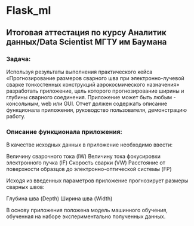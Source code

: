 # Flask_ml
## Итоговая аттестация по курсу Аналитик данных/Data Scientist МГТУ им Баумана

### Задача:
Используя результаты выполнения практического кейса «Прогнозирование размеров сварного шва при электронно-лучевой сварке тонкостенных конструкций аэрокосмического назначения» разработать приложение, цель которого прогнозирование ширины и глубины сварного соединения. Приложение может быть любым - консольным, web или GUI. Отчет должен содержать описание функционала приложения, руководство пользователя, демонстрацию работу.

### Описание функционала приложения:
В качестве исходных данных в приложение необходимо ввести:

Величину сварочного тока (IW)
Величину тока фокусировки электронного пучка (IF)
Скорость сварки (VW)
Расстояние от поверхности образцов до электронно-оптической системы (FP)

Исходя из введенных параметров приложение прогнозирует размеры сварных швов:

Глубина шва (Depth)
Ширина шва (Width)

В основу приложения положена модель машинного обучения, обученная на наборе экспериментально полученных данных.

